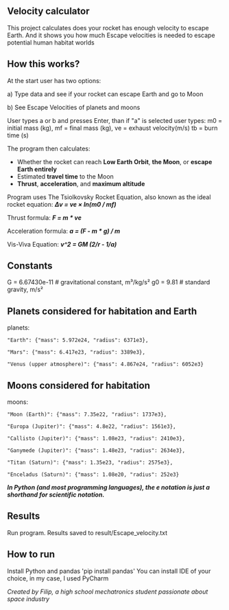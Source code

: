 ## Velocity calculator ##
This project calculates does your rocket has enough velocity to escape Earth. And it shows you how much Escape velocities is needed to escape potential human habitat worlds

## How this works? ##
At the start user has two options:

a) Type data and see if your rocket can escape Earth and go to Moon

b) See Escape Velocities of planets and moons

User types a or b and presses Enter, than if "a" is selected user types:
m0 = initial mass (kg),
mf = final mass (kg),
ve = exhaust velocity(m/s)
tb = burn time (s)

The program then calculates:
- Whether the rocket can reach **Low Earth Orbit**, **the Moon**, or **escape Earth entirely**
- Estimated **travel time** to the Moon  
- **Thrust**, **acceleration**, and **maximum altitude**

Program uses The Tsiolkovsky Rocket Equation, also known as the ideal rocket equation:
***Δv = ve × ln(m0 / mf)***

Thrust formula:
***F = m * ve***

Acceleration formula:
***a = (F - m * g) / m***

Vis-Viva Equation:
***v^2 = GM (2/r - 1/a)***

## Constants
G = 6.67430e-11  # gravitational constant, m³/kg/s²
g0 = 9.81        # standard gravity, m/s²

## Planets considered for habitation and Earth
planets:

    "Earth": {"mass": 5.972e24, "radius": 6371e3},
    
    "Mars": {"mass": 6.417e23, "radius": 3389e3},
    
    "Venus (upper atmosphere)": {"mass": 4.867e24, "radius": 6052e3}

## Moons considered for habitation
moons:

    "Moon (Earth)": {"mass": 7.35e22, "radius": 1737e3},
    
    "Europa (Jupiter)": {"mass": 4.8e22, "radius": 1561e3},
    
    "Callisto (Jupiter)": {"mass": 1.08e23, "radius": 2410e3},
    
    "Ganymede (Jupiter)": {"mass": 1.48e23, "radius": 2634e3},
    
    "Titan (Saturn)": {"mass": 1.35e23, "radius": 2575e3},
    
    "Enceladus (Saturn)": {"mass": 1.08e20, "radius": 252e3}

***In Python (and most programming languages), the e notation is just a shorthand for scientific notation.***

## Results
Run program.
Results saved to result/Escape_velocity.txt

## How to run
Install Python and pandas 'pip install pandas'
You can install IDE of your choice, in my case, I used PyCharm


*Created by Filip, a high school mechatronics student passionate about space industry*




